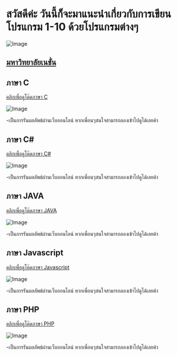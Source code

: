# สวัสดีค่ะ วันนี้ก็จะมาแนะนำเกี่ยวกับการเขียนโปรแกรม 1-10 ด้วยโปรแกรมต่างๆ

![Image](https://raw.githubusercontent.com/thaiall/programming-page/master/Nation_University_Logo.png)
## [มหาวิทยาลัยเนชั่น](http://www.nation.ac.th)


## ภาษา C
[คลิกเพื่อดูโค๊ดภาษา C](https://github.com/suwatjanee005/Sourec-CodeNumber/blob/master/C)

![Image](https://raw.github.com/suwatjanee005/Sourec-CodeNumber/blob/master/JS1-10.png)

-เป็นการรันผลลัพธ์ผ่านเว็บออนไลน์ หากเพื่อนๆสนใจสามารถลองเข้าไปดูได้เลยค้า

## ภาษา C#

[คลิกเพื่อดูโค๊ดภาษา C#](https://github.com/suwatjanee005/Sourec-CodeNumber/blob/master/C%23) 

![Image](https://raw.github.com/suwatjanee005/Sourec-CodeNumber/blob/master/c%231-10.png)

-เป็นการรันผลลัพธ์ผ่านเว็บออนไลน์ หากเพื่อนๆสนใจสามารถลองเข้าไปดูได้เลยค้า

## ภาษา JAVA
[คลิกเพื่อดูโค๊ดภาษา JAVA](https://github.com/suwatjanee005/Sourec-CodeNumber/blob/master/JAVA) 

![Image](https://raw.github.com/suwatjanee005/Sourec-CodeNumber/blob/master/Java1-10.png)

-เป็นการรันผลลัพธ์ผ่านเว็บออนไลน์ หากเพื่อนๆสนใจสามารถลองเข้าไปดูได้เลยค้า

## ภาษา Javascript
[คลิกเพื่อดูโค๊ดภาษา Javascript](https://github.com/suwatjanee005/Sourec-CodeNumber/blob/master/JS) 

![Image](https://raw.github.com/suwatjanee005/Sourec-CodeNumber/blob/master/JS1-10.png)

-เป็นการรันผลลัพธ์ผ่านเว็บออนไลน์ หากเพื่อนๆสนใจสามารถลองเข้าไปดูได้เลยค้า

## ภาษา PHP
[คลิกเพื่อดูโค๊ดภาษา PHP](https://github.com/suwatjanee005/Sourec-CodeNumber/blob/master/PHP) 

![Image](https://raw.github.com/suwatjanee005/Sourec-CodeNumber/blob/master/PHP.png)

-เป็นการรันผลลัพธ์ผ่านเว็บออนไลน์ หากเพื่อนๆสนใจสามารถลองเข้าไปดูได้เลยค้า
